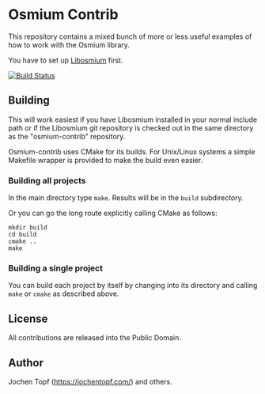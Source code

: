 
# Osmium Contrib

This repository contains a mixed bunch of more or less useful examples of how
to work with the Osmium library.

You have to set up [Libosmium](https://osmcode.org/libosmium) first.

[![Build Status](https://secure.travis-ci.org/osmcode/osmium-contrib.svg)](https://travis-ci.org/osmcode/osmium-contrib)


## Building

This will work easiest if you have Libosmium installed in your normal include
path or if the Libosmium git repository is checked out in the same directory as
the "osmium-contrib" repository.

Osmium-contrib uses CMake for its builds. For Unix/Linux systems a simple
Makefile wrapper is provided to make the build even easier.

### Building all projects

In the main directory type `make`. Results will be in the `build` subdirectory.

Or you can go the long route explicitly calling CMake as follows:

    mkdir build
    cd build
    cmake ..
    make

### Building a single project

You can build each project by itself by changing into its directory and calling
`make` or `cmake` as described above.


## License

All contributions are released into the Public Domain.


## Author

Jochen Topf (https://jochentopf.com/) and others.

